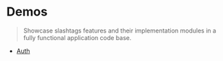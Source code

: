 # Demos

> Showcase slashtags features and their implementation modules in a fully functional application code base.

- [Auth](./auth/README.md)
